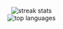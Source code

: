 <p align="center">
  <img src="https://github-readme-streak-stats.herokuapp.com/?user=SharpnessRS&theme=midnight-purple&hide_border=true" alt="streak stats"><br/>
  <img src="https://github-readme-stats.vercel.app/api/top-langs/?username=SharpnessRS&theme=midnight-purple&hide_border=true&include_all_commits=true&count_private=true&layout=compact" alt="top languages">
</p>
